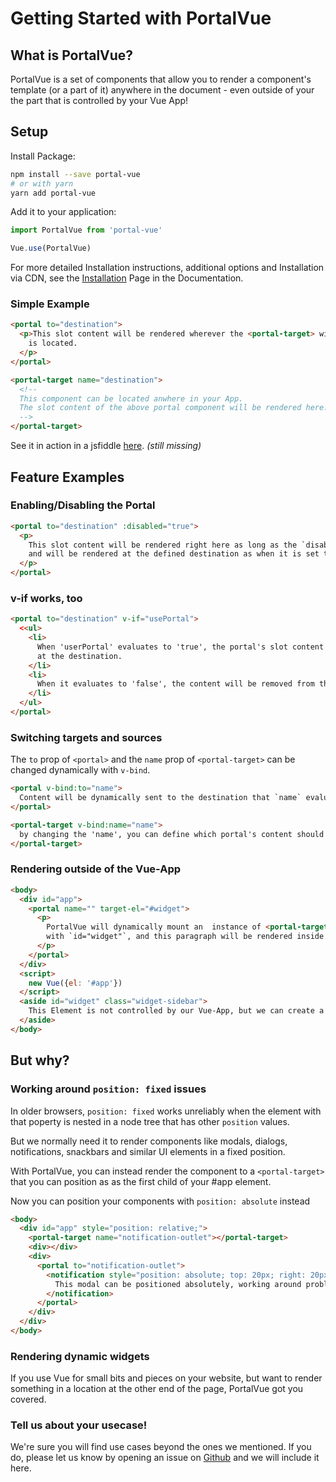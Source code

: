 # Getting Started with PortalVue

## What is PortalVue?

PortalVue is a set of components that allow you to render a component's template
(or a part of it) anywhere in the document - even outside of your the part that is controlled by your Vue App!

## Setup

Install Package:
```bash
npm install --save portal-vue
# or with yarn
yarn add portal-vue
```
Add it to your application:
```javascript
import PortalVue from 'portal-vue'

Vue.use(PortalVue)
```

For more detailed Installation instructions, additional options and Installation via CDN,
see the <a href="#" router-link="/docs/installation">Installation</a> Page in the Documentation.

### Simple Example

```html
<portal to="destination">
  <p>This slot content will be rendered wherever the <portal-target> with name 'destination'
    is located.
  </p>
</portal>

<portal-target name="destination">
  <!--
  This component can be located anwhere in your App.
  The slot content of the above portal component will be rendered here.
  -->
</portal-target>
```

See it in action in a jsfiddle <a href="#">here</a>. *(still missing)*

## Feature Examples

### Enabling/Disabling the Portal
```html
<portal to="destination" :disabled="true">
  <p>
    This slot content will be rendered right here as long as the `disabled` prop evaluates to `false`,<br>
    and will be rendered at the defined destination as when it is set to `true`
  </p>
</portal>
```

### v-if works, too

```html
<portal to="destination" v-if="usePortal">
  <<ul>
    <li>
      When 'userPortal' evaluates to 'true', the portal's slot content will be rendered
      at the destination.
    </li>
    <li>
      When it evaluates to 'false', the content will be removed from the detination
    </li>
  </ul>
</portal>
```

### Switching targets and sources

The `to` prop of `<portal>` and the `name` prop of `<portal-target>` can be changed dynamically with `v-bind`.

```html
<portal v-bind:to="name">
  Content will be dynamically sent to the destination that `name` evaluates to
</portal>

<portal-target v-bind:name="name">
  by changing the 'name', you can define which portal's content should be shown.
</portal-target>
```
### Rendering outside of the Vue-App

```html
<body>
  <div id="app">
    <portal name="" target-el="#widget">
      <p>
        PortalVue will dynamically mount an  instance of <portal-target> in place of the Element
        with `id="widget"`, and this paragraph will be rendered inside of it.
      </p>
    </portal>
  </div>
  <script>
    new Vue({el: '#app'})
  </script>
  <aside id="widget" class="widget-sidebar">
    This Element is not controlled by our Vue-App, but we can create a <portal-target> there dynamically.
  </aside>
</body>
```

## But why?

### Working around `position: fixed` issues

In older browsers, `position: fixed` works unreliably when the element with that poperty
is nested in a node tree that has other `position` values.

But we normally need it to render components like modals, dialogs, notifications, snackbars
and similar UI elements in a fixed position.

With PortalVue, you can instead render the component to a `<portal-target>` that you can position
as as the first child of your #app element.

Now you can position your components with `position: absolute` instead

```html
<body>
  <div id="app" style="position: relative;">
    <portal-target name="notification-outlet"></portal-target>
    <div></div>
    <div>
      <portal to="notification-outlet">
        <notification style="position: absolute; top: 20px; right: 20px;">
          This modal can be positioned absolutely, working around problems with 'fixed'
        </notification>
      </portal>
    </div>
  </div>
</body>
```

### Rendering dynamic widgets

If you use Vue for small bits and pieces on your website, but want to render something in a location at the other end of the page, PortalVue got you covered.

### Tell us about your usecase!

We're sure you will find use cases beyond the ones we mentioned. If you do, please
let us know by opening an issue on <a href="http://github,com/linusborg/portal-vue">Github</a>
and we will include it here.
